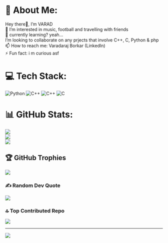 # 💫 About Me:
Hey there👋, I’m VARAD<br>👀 I’m interested in music, football and travelling with friends<br>🌱 currently learning? yeah...<br>I’m looking to collaborate on any prjects that involve C++, C, Python & php<br>📫 How to reach me: Varadaraj Borkar (LinkedIn)<br>⚡ Fun fact: i m curious asf


# 💻 Tech Stack:
![Python](https://img.shields.io/badge/python-3670A0?style=for-the-badge&logo=python&logoColor=ffdd54) ![C++](https://img.shields.io/badge/c++-%2300599C.svg?style=for-the-badge&logo=c%2B%2B&logoColor=white) ![C++](https://img.shields.io/badge/c++-%2300599C.svg?style=for-the-badge&logo=c%2B%2B&logoColor=white) ![C](https://img.shields.io/badge/c-%2300599C.svg?style=for-the-badge&logo=c&logoColor=white)
# 📊 GitHub Stats:
![](https://github-readme-stats.vercel.app/api?username=varadarajjborkar&theme=dark&hide_border=false&include_all_commits=false&count_private=false)<br/>
![](https://github-readme-streak-stats.herokuapp.com/?user=varadarajjborkar&theme=dark&hide_border=false)<br/>
![](https://github-readme-stats.vercel.app/api/top-langs/?username=varadarajjborkar&theme=dark&hide_border=false&include_all_commits=false&count_private=false&layout=compact)

## 🏆 GitHub Trophies
![](https://github-profile-trophy.vercel.app/?username=varadarajjborkar&theme=radical&no-frame=false&no-bg=true&margin-w=4)

### ✍️ Random Dev Quote
![](https://quotes-github-readme.vercel.app/api?type=horizontal&theme=radical)

### 🔝 Top Contributed Repo
![](https://github-contributor-stats.vercel.app/api?username=varadarajjborkar&limit=5&theme=dark&combine_all_yearly_contributions=true)

---
[![](https://visitcount.itsvg.in/api?id=varadarajjborkar&icon=2&color=1)](https://visitcount.itsvg.in)

<!-- Proudly created with GPRM ( https://gprm.itsvg.in ) -->
